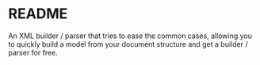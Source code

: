# README

An XML builder / parser that tries to ease the common cases, allowing you to quickly build a model from your document structure and get a builder / parser for free. 

